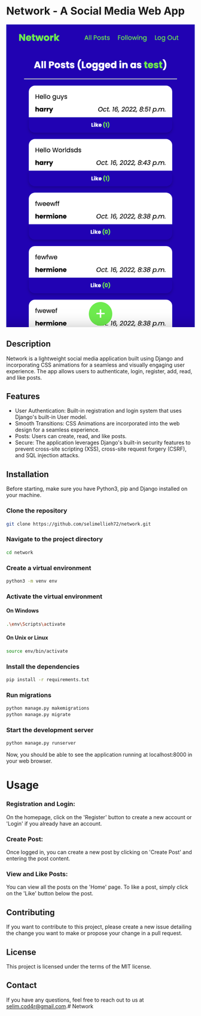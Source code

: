 # Network - A Social Media Web App

![Login](https://github.com/selimellieh72/Network/blob/main/preview/login.png?raw=true)

## Description
Network is a lightweight social media application built using Django and incorporating CSS animations for a seamless and visually engaging user experience. The app allows users to authenticate, login, register, add, read, and like posts.

## Features
- User Authentication: Built-in registration and login system that uses Django's built-in User model.
- Smooth Transitions: CSS Animations are incorporated into the web design for a seamless experience.
- Posts: Users can create, read, and like posts.
- Secure: The application leverages Django's built-in security features to prevent cross-site scripting (XSS), cross-site request forgery (CSRF), and SQL injection attacks.
## Installation
Before starting, make sure you have Python3, pip and Django installed on your machine.

### Clone the repository

```bash
git clone https://github.com/selimellieh72/network.git
```


### Navigate to the project directory

```bash
cd network
```
### Create a virtual environment

```bash
python3 -m venv env
```

### Activate the virtual environment

#### On Windows
```bash
.\env\Scripts\activate
```
#### On Unix or Linux
```bash
source env/bin/activate
```
### Install the dependencies

```bash
pip install -r requirements.txt
```

### Run migrations

```bash
python manage.py makemigrations
python manage.py migrate
```

### Start the development server

```bash
python manage.py runserver
```
Now, you should be able to see the application running at localhost:8000 in your web browser.

# Usage
###  Registration and Login:
 On the homepage, click on the 'Register' button to create a new account or 'Login' if you already have an account.

### Create Post: 
Once logged in, you can create a new post by clicking on 'Create Post' and entering the post content.

### View and Like Posts:
 You can view all the posts on the 'Home' page. To like a post, simply click on the 'Like' button below the post.

## Contributing
If you want to contribute to this project, please create a new issue detailing the change you want to make or propose your change in a pull request.

## License
This project is licensed under the terms of the MIT license.

## Contact
If you have any questions, feel free to reach out to us at selim.cod4r@gmail.com.# Network
